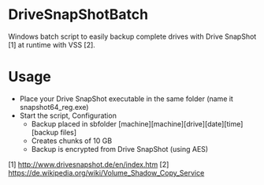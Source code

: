 # DriveSnapShotBatch
Windows batch script to easily backup complete drives with Drive SnapShot [1] at runtime with VSS [2].

# Usage
* Place your Drive SnapShot executable in the same folder (name it snapshot64_reg.exe)
* Start the script, Configuration
	* Backup placed in sbfolder [machine]\[machine][drive][date][time]\[backup files]
	* Creates chunks of 10 GB 
	* Backup is encrypted from Drive SnapShot (using AES)
	
[1] http://www.drivesnapshot.de/en/index.htm
[2] https://de.wikipedia.org/wiki/Volume_Shadow_Copy_Service
